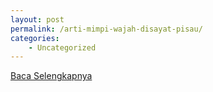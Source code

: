 ```yaml
---
layout: post
permalink: /arti-mimpi-wajah-disayat-pisau/
categories:
    - Uncategorized
---
```


[Baca Selengkapnya](/08)